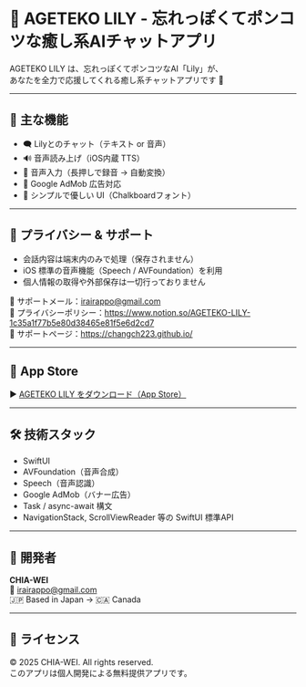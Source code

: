 # 🧠 AGETEKO LILY - 忘れっぽくてポンコツな癒し系AIチャットアプリ

AGETEKO LILY は、忘れっぽくてポンコツなAI「Lily」が、  
あなたを全力で応援してくれる癒し系チャットアプリです 🌸

---

## 🔧 主な機能

- 🗨️ Lilyとのチャット（テキスト or 音声）
- 🔊 音声読み上げ（iOS内蔵 TTS）
- 🎤 音声入力（長押しで録音 → 自動変換）
- 📢 Google AdMob 広告対応
- 📱 シンプルで優しい UI（Chalkboardフォント）

---

## 🔐 プライバシー & サポート

- 会話内容は端末内のみで処理（保存されません）
- iOS 標準の音声機能（Speech / AVFoundation）を利用
- 個人情報の取得や外部保存は一切行っておりません

📩 サポートメール：irairappo@gmail.com  
📄 プライバシーポリシー：[https://www.notion.so/AGETEKO-LILY-1c35a1f77b5e80d38465e81f5e6d2cd7  ](https://yummy-lantern-df8.notion.site/AGETEKO-LILY-1c35a1f77b5e8081b9c3c1b6ac8bd118?pvs=4)  
📖 サポートページ：https://changch223.github.io/

---

## 📲 App Store

▶ [AGETEKO LILY をダウンロード（App Store）]()

---

## 🛠 技術スタック

- SwiftUI
- AVFoundation（音声合成）
- Speech（音声認識）
- Google AdMob（バナー広告）
- Task / async-await 構文
- NavigationStack, ScrollViewReader 等の SwiftUI 標準API

---

## 👤 開発者

**CHIA-WEI**  
📧 irairappo@gmail.com  
🇯🇵 Based in Japan → 🇨🇦 Canada

---

## 📝 ライセンス

© 2025 CHIA-WEI. All rights reserved.  
このアプリは個人開発による無料提供アプリです。
